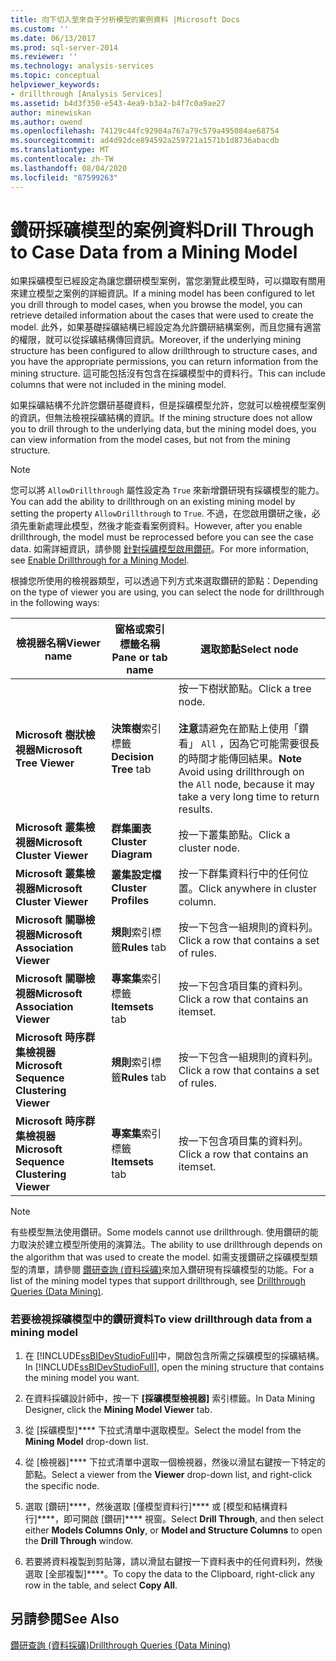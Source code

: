 ```yaml
---
title: 向下切入至來自于分析模型的案例資料 |Microsoft Docs
ms.custom: ''
ms.date: 06/13/2017
ms.prod: sql-server-2014
ms.reviewer: ''
ms.technology: analysis-services
ms.topic: conceptual
helpviewer_keywords:
- drillthrough [Analysis Services]
ms.assetid: b4d3f350-e543-4ea9-b3a2-b4f7c0a9ae27
author: minewiskan
ms.author: owend
ms.openlocfilehash: 74129c44fc92984a767a79c579a495084ae68754
ms.sourcegitcommit: ad4d92dce894592a259721a1571b1d8736abacdb
ms.translationtype: MT
ms.contentlocale: zh-TW
ms.lasthandoff: 08/04/2020
ms.locfileid: "87599263"
---
```

# <a name="drill-through-to-case-data-from-a-mining-model"></a><span data-ttu-id="6dd03-102">鑽研採礦模型的案例資料</span><span class="sxs-lookup"><span data-stu-id="6dd03-102">Drill Through to Case Data from a Mining Model</span></span>
  <span data-ttu-id="6dd03-103">如果採礦模型已經設定為讓您鑽研模型案例，當您瀏覽此模型時，可以擷取有關用來建立模型之案例的詳細資訊。</span><span class="sxs-lookup"><span data-stu-id="6dd03-103">If a mining model has been configured to let you drill through to model cases, when you browse the model, you can retrieve detailed information about the cases that were used to create the model.</span></span> <span data-ttu-id="6dd03-104">此外，如果基礎採礦結構已經設定為允許鑽研結構案例，而且您擁有適當的權限，就可以從採礦結構傳回資訊。</span><span class="sxs-lookup"><span data-stu-id="6dd03-104">Moreover, if the underlying mining structure has been configured to allow drillthrough to structure cases, and you have the appropriate permissions, you can return information from the mining structure.</span></span> <span data-ttu-id="6dd03-105">這可能包括沒有包含在採礦模型中的資料行。</span><span class="sxs-lookup"><span data-stu-id="6dd03-105">This can include columns that were not included in the mining model.</span></span>  
  
 <span data-ttu-id="6dd03-106">如果採礦結構不允許您鑽研基礎資料，但是採礦模型允許，您就可以檢視模型案例的資訊，但無法檢視採礦結構的資訊。</span><span class="sxs-lookup"><span data-stu-id="6dd03-106">If the mining structure does not allow you to drill through to the underlying data, but the mining model does, you can view information from the model cases, but not from the mining structure.</span></span>  
  
> [!NOTE]  
>  <span data-ttu-id="6dd03-107">您可以將 `AllowDrillthrough` 屬性設定為 `True` 來新增鑽研現有採礦模型的能力。</span><span class="sxs-lookup"><span data-stu-id="6dd03-107">You can add the ability to drillthrough on an existing mining model by setting the property `AllowDrillthrough` to `True`.</span></span> <span data-ttu-id="6dd03-108">不過，在您啟用鑽研之後，必須先重新處理此模型，然後才能查看案例資料。</span><span class="sxs-lookup"><span data-stu-id="6dd03-108">However, after you enable drillthrough, the model must be reprocessed before you can see the case data.</span></span> <span data-ttu-id="6dd03-109">如需詳細資訊，請參閱 [針對採礦模型啟用鑽研](enable-drillthrough-for-a-mining-model.md)。</span><span class="sxs-lookup"><span data-stu-id="6dd03-109">For more information, see [Enable Drillthrough for a Mining Model](enable-drillthrough-for-a-mining-model.md).</span></span>  
  
 <span data-ttu-id="6dd03-110">根據您所使用的檢視器類型，可以透過下列方式來選取鑽研的節點：</span><span class="sxs-lookup"><span data-stu-id="6dd03-110">Depending on the type of viewer you are using, you can select the node for drillthrough in the following ways:</span></span>  
  
|<span data-ttu-id="6dd03-111">檢視器名稱</span><span class="sxs-lookup"><span data-stu-id="6dd03-111">Viewer name</span></span>|<span data-ttu-id="6dd03-112">窗格或索引標籤名稱</span><span class="sxs-lookup"><span data-stu-id="6dd03-112">Pane or tab name</span></span>|<span data-ttu-id="6dd03-113">選取節點</span><span class="sxs-lookup"><span data-stu-id="6dd03-113">Select node</span></span>|  
|-----------------|----------------------|-----------------|  
|<span data-ttu-id="6dd03-114">**Microsoft 樹狀檢視器**</span><span class="sxs-lookup"><span data-stu-id="6dd03-114">**Microsoft Tree Viewer**</span></span>|<span data-ttu-id="6dd03-115">**決策樹**索引標籤</span><span class="sxs-lookup"><span data-stu-id="6dd03-115">**Decision Tree** tab</span></span>|<span data-ttu-id="6dd03-116">按一下樹狀節點。</span><span class="sxs-lookup"><span data-stu-id="6dd03-116">Click a tree node.</span></span><br /><br /> <span data-ttu-id="6dd03-117">**注意**請避免在節點上使用「鑽看」 `All` ，因為它可能需要很長的時間才能傳回結果。</span><span class="sxs-lookup"><span data-stu-id="6dd03-117">**Note** Avoid using drillthrough on the `All` node, because it may take a very long time to return results.</span></span>|  
|<span data-ttu-id="6dd03-118">**Microsoft 叢集檢視器**</span><span class="sxs-lookup"><span data-stu-id="6dd03-118">**Microsoft Cluster Viewer**</span></span>|<span data-ttu-id="6dd03-119">**群集圖表**</span><span class="sxs-lookup"><span data-stu-id="6dd03-119">**Cluster Diagram**</span></span>|<span data-ttu-id="6dd03-120">按一下叢集節點。</span><span class="sxs-lookup"><span data-stu-id="6dd03-120">Click a cluster node.</span></span>|  
|<span data-ttu-id="6dd03-121">**Microsoft 叢集檢視器**</span><span class="sxs-lookup"><span data-stu-id="6dd03-121">**Microsoft Cluster Viewer**</span></span>|<span data-ttu-id="6dd03-122">**叢集設定檔**</span><span class="sxs-lookup"><span data-stu-id="6dd03-122">**Cluster Profiles**</span></span>|<span data-ttu-id="6dd03-123">按一下群集資料行中的任何位置。</span><span class="sxs-lookup"><span data-stu-id="6dd03-123">Click anywhere in cluster column.</span></span>|  
|<span data-ttu-id="6dd03-124">**Microsoft 關聯檢視器**</span><span class="sxs-lookup"><span data-stu-id="6dd03-124">**Microsoft Association Viewer**</span></span>|<span data-ttu-id="6dd03-125">**規則**索引標籤</span><span class="sxs-lookup"><span data-stu-id="6dd03-125">**Rules** tab</span></span>|<span data-ttu-id="6dd03-126">按一下包含一組規則的資料列。</span><span class="sxs-lookup"><span data-stu-id="6dd03-126">Click a row that contains a set of rules.</span></span>|  
|<span data-ttu-id="6dd03-127">**Microsoft 關聯檢視器**</span><span class="sxs-lookup"><span data-stu-id="6dd03-127">**Microsoft Association Viewer**</span></span>|<span data-ttu-id="6dd03-128">**專案集**索引標籤</span><span class="sxs-lookup"><span data-stu-id="6dd03-128">**Itemsets** tab</span></span>|<span data-ttu-id="6dd03-129">按一下包含項目集的資料列。</span><span class="sxs-lookup"><span data-stu-id="6dd03-129">Click a row that contains an itemset.</span></span>|  
|<span data-ttu-id="6dd03-130">**Microsoft 時序群集檢視器**</span><span class="sxs-lookup"><span data-stu-id="6dd03-130">**Microsoft Sequence Clustering Viewer**</span></span>|<span data-ttu-id="6dd03-131">**規則**索引標籤</span><span class="sxs-lookup"><span data-stu-id="6dd03-131">**Rules** tab</span></span>|<span data-ttu-id="6dd03-132">按一下包含一組規則的資料列。</span><span class="sxs-lookup"><span data-stu-id="6dd03-132">Click a row that contains a set of rules.</span></span>|  
|<span data-ttu-id="6dd03-133">**Microsoft 時序群集檢視器**</span><span class="sxs-lookup"><span data-stu-id="6dd03-133">**Microsoft Sequence Clustering Viewer**</span></span>|<span data-ttu-id="6dd03-134">**專案集**索引標籤</span><span class="sxs-lookup"><span data-stu-id="6dd03-134">**Itemsets** tab</span></span>|<span data-ttu-id="6dd03-135">按一下包含項目集的資料列。</span><span class="sxs-lookup"><span data-stu-id="6dd03-135">Click a row that contains an itemset.</span></span>|  
  
> [!NOTE]  
>  <span data-ttu-id="6dd03-136">有些模型無法使用鑽研。</span><span class="sxs-lookup"><span data-stu-id="6dd03-136">Some models cannot use drillthrough.</span></span> <span data-ttu-id="6dd03-137">使用鑽研的能力取決於建立模型所使用的演算法。</span><span class="sxs-lookup"><span data-stu-id="6dd03-137">The ability to use drillthrough depends on the algorithm that was used to create the model.</span></span> <span data-ttu-id="6dd03-138">如需支援鑽研之採礦模型類型的清單，請參閱 [鑽研查詢 &#40;資料採礦&#41;](drillthrough-queries-data-mining.md)來加入鑽研現有採礦模型的功能。</span><span class="sxs-lookup"><span data-stu-id="6dd03-138">For a list of the mining model types that support drillthrough, see [Drillthrough Queries &#40;Data Mining&#41;](drillthrough-queries-data-mining.md).</span></span>  
  
### <a name="to-view-drillthrough-data-from-a-mining-model"></a><span data-ttu-id="6dd03-139">若要檢視採礦模型中的鑽研資料</span><span class="sxs-lookup"><span data-stu-id="6dd03-139">To view drillthrough data from a mining model</span></span>  
  
1.  <span data-ttu-id="6dd03-140">在 [!INCLUDE[ssBIDevStudioFull](../../includes/ssbidevstudiofull-md.md)]中，開啟包含所需之採礦模型的採礦結構。</span><span class="sxs-lookup"><span data-stu-id="6dd03-140">In [!INCLUDE[ssBIDevStudioFull](../../includes/ssbidevstudiofull-md.md)], open the mining structure that contains the mining model you want.</span></span>  
  
2.  <span data-ttu-id="6dd03-141">在資料採礦設計師中，按一下 **[採礦模型檢視器]** 索引標籤。</span><span class="sxs-lookup"><span data-stu-id="6dd03-141">In Data Mining Designer, click the **Mining Model Viewer** tab.</span></span>  
  
3.  <span data-ttu-id="6dd03-142">從 [採礦模型]\*\*\*\* 下拉式清單中選取模型。</span><span class="sxs-lookup"><span data-stu-id="6dd03-142">Select the model from the **Mining Model** drop-down list.</span></span>  
  
4.  <span data-ttu-id="6dd03-143">從 [檢視器]\*\*\*\* 下拉式清單中選取一個檢視器，然後以滑鼠右鍵按一下特定的節點。</span><span class="sxs-lookup"><span data-stu-id="6dd03-143">Select a viewer from the **Viewer** drop-down list, and right-click the specific node.</span></span>  
  
5.  <span data-ttu-id="6dd03-144">選取 [鑽研]\*\*\*\*，然後選取 [僅模型資料行]\*\*\*\* 或 [模型和結構資料行]\*\*\*\*，即可開啟 [鑽研]\*\*\*\* 視窗。</span><span class="sxs-lookup"><span data-stu-id="6dd03-144">Select **Drill Through**, and then select either **Models Columns Only**, or **Model and Structure Columns** to open the **Drill Through** window.</span></span>  
  
6.  <span data-ttu-id="6dd03-145">若要將資料複製到剪貼簿，請以滑鼠右鍵按一下資料表中的任何資料列，然後選取 [全部複製]\*\*\*\*。</span><span class="sxs-lookup"><span data-stu-id="6dd03-145">To copy the data to the Clipboard, right-click any row in the table, and select **Copy All**.</span></span>  
  
## <a name="see-also"></a><span data-ttu-id="6dd03-146">另請參閱</span><span class="sxs-lookup"><span data-stu-id="6dd03-146">See Also</span></span>  
 [<span data-ttu-id="6dd03-147">鑽研查詢 &#40;資料採礦&#41;</span><span class="sxs-lookup"><span data-stu-id="6dd03-147">Drillthrough Queries &#40;Data Mining&#41;</span></span>](drillthrough-queries-data-mining.md)  
  
  
